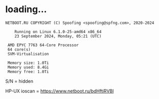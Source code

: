 # loading...
```
NETBOOT.RU COPYRIGHT (C) Spoofing <spoofing@spfng.com>, 2020-2024

	Running on Linux 6.1.0-25-amd64 x86_64
	23 September 2024, Monday, 05:21 (UTC)

 AMD EPYC 7763 64-Core Processor
 64 core(s)
 SVM-Virtualisation

 Memory size: 1.0Ti
 Memory used: 8.4Gi
 Memory free: 1.0Ti
```
S/N = hidden

HP-UX ioscan = https://www.netboot.ru/bdHftiRVBl

